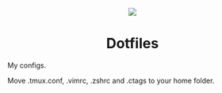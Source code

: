 <p align="center">
    <img src="https://i.imgur.com/nqHbRmm.gif" />
</p>
<h1 align="center">Dotfiles</h1>

My configs.

Move .tmux.conf, .vimrc, .zshrc and .ctags to your home folder.
